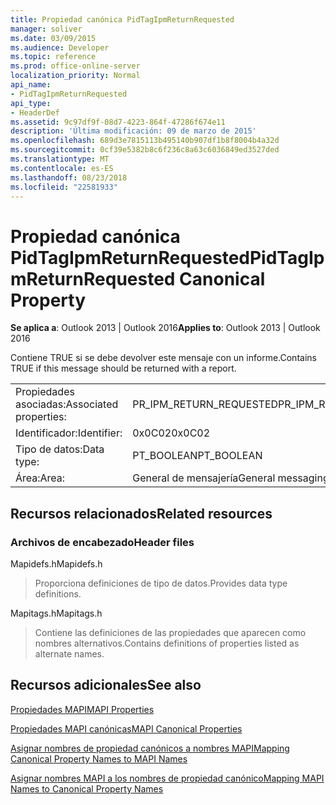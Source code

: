 ```yaml
---
title: Propiedad canónica PidTagIpmReturnRequested
manager: soliver
ms.date: 03/09/2015
ms.audience: Developer
ms.topic: reference
ms.prod: office-online-server
localization_priority: Normal
api_name:
- PidTagIpmReturnRequested
api_type:
- HeaderDef
ms.assetid: 9c97df9f-08d7-4223-864f-47286f674e11
description: 'Última modificación: 09 de marzo de 2015'
ms.openlocfilehash: 689d3e7815113b495140b907df1b8f8004b4a32d
ms.sourcegitcommit: 0cf39e5382b8c6f236c8a63c6036849ed3527ded
ms.translationtype: MT
ms.contentlocale: es-ES
ms.lasthandoff: 08/23/2018
ms.locfileid: "22581933"
---
```

# <a name="pidtagipmreturnrequested-canonical-property"></a><span data-ttu-id="79f7b-103">Propiedad canónica PidTagIpmReturnRequested</span><span class="sxs-lookup"><span data-stu-id="79f7b-103">PidTagIpmReturnRequested Canonical Property</span></span>

  
  
<span data-ttu-id="79f7b-104">**Se aplica a**: Outlook 2013 | Outlook 2016</span><span class="sxs-lookup"><span data-stu-id="79f7b-104">**Applies to**: Outlook 2013 | Outlook 2016</span></span> 
  
<span data-ttu-id="79f7b-105">Contiene TRUE si se debe devolver este mensaje con un informe.</span><span class="sxs-lookup"><span data-stu-id="79f7b-105">Contains TRUE if this message should be returned with a report.</span></span>
  
|||
|:-----|:-----|
|<span data-ttu-id="79f7b-106">Propiedades asociadas:</span><span class="sxs-lookup"><span data-stu-id="79f7b-106">Associated properties:</span></span>  <br/> |<span data-ttu-id="79f7b-107">PR_IPM_RETURN_REQUESTED</span><span class="sxs-lookup"><span data-stu-id="79f7b-107">PR_IPM_RETURN_REQUESTED</span></span>  <br/> |
|<span data-ttu-id="79f7b-108">Identificador:</span><span class="sxs-lookup"><span data-stu-id="79f7b-108">Identifier:</span></span>  <br/> |<span data-ttu-id="79f7b-109">0x0C02</span><span class="sxs-lookup"><span data-stu-id="79f7b-109">0x0C02</span></span>  <br/> |
|<span data-ttu-id="79f7b-110">Tipo de datos:</span><span class="sxs-lookup"><span data-stu-id="79f7b-110">Data type:</span></span>  <br/> |<span data-ttu-id="79f7b-111">PT_BOOLEAN</span><span class="sxs-lookup"><span data-stu-id="79f7b-111">PT_BOOLEAN</span></span>  <br/> |
|<span data-ttu-id="79f7b-112">Área:</span><span class="sxs-lookup"><span data-stu-id="79f7b-112">Area:</span></span>  <br/> |<span data-ttu-id="79f7b-113">General de mensajería</span><span class="sxs-lookup"><span data-stu-id="79f7b-113">General messaging</span></span>  <br/> |
   
## <a name="related-resources"></a><span data-ttu-id="79f7b-114">Recursos relacionados</span><span class="sxs-lookup"><span data-stu-id="79f7b-114">Related resources</span></span>

### <a name="header-files"></a><span data-ttu-id="79f7b-115">Archivos de encabezado</span><span class="sxs-lookup"><span data-stu-id="79f7b-115">Header files</span></span>

<span data-ttu-id="79f7b-116">Mapidefs.h</span><span class="sxs-lookup"><span data-stu-id="79f7b-116">Mapidefs.h</span></span>
  
> <span data-ttu-id="79f7b-117">Proporciona definiciones de tipo de datos.</span><span class="sxs-lookup"><span data-stu-id="79f7b-117">Provides data type definitions.</span></span>
    
<span data-ttu-id="79f7b-118">Mapitags.h</span><span class="sxs-lookup"><span data-stu-id="79f7b-118">Mapitags.h</span></span>
  
> <span data-ttu-id="79f7b-119">Contiene las definiciones de las propiedades que aparecen como nombres alternativos.</span><span class="sxs-lookup"><span data-stu-id="79f7b-119">Contains definitions of properties listed as alternate names.</span></span>
    
## <a name="see-also"></a><span data-ttu-id="79f7b-120">Recursos adicionales</span><span class="sxs-lookup"><span data-stu-id="79f7b-120">See also</span></span>



[<span data-ttu-id="79f7b-121">Propiedades MAPI</span><span class="sxs-lookup"><span data-stu-id="79f7b-121">MAPI Properties</span></span>](mapi-properties.md)
  
[<span data-ttu-id="79f7b-122">Propiedades MAPI canónicas</span><span class="sxs-lookup"><span data-stu-id="79f7b-122">MAPI Canonical Properties</span></span>](mapi-canonical-properties.md)
  
[<span data-ttu-id="79f7b-123">Asignar nombres de propiedad canónicos a nombres MAPI</span><span class="sxs-lookup"><span data-stu-id="79f7b-123">Mapping Canonical Property Names to MAPI Names</span></span>](mapping-canonical-property-names-to-mapi-names.md)
  
[<span data-ttu-id="79f7b-124">Asignar nombres MAPI a los nombres de propiedad canónico</span><span class="sxs-lookup"><span data-stu-id="79f7b-124">Mapping MAPI Names to Canonical Property Names</span></span>](mapping-mapi-names-to-canonical-property-names.md)


